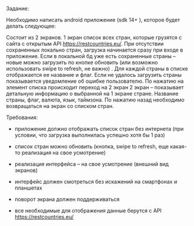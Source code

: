 

Задание:

 

Необходимо написать android приложение (sdk 14+ ), которое будет делать следующее:

Состоит из 2 экранов.
1 экран список всех стран, которые грузятся с сайта с открытым API https://restcountries.eu/. При отсутствии сохраненных локально стран, загрузка начинается сразу при входе в приложение. Если в локальной  бд уже есть сохраненные страны –новые можно загрузить по кнопке обновить (или  возможно использовать swipe to refresh, не важно) . Для каждой страны в списке отображается ее название и флаг. Если не удалось загрузить страны показывается уведомление об ошибке пользователю. По нажатию на элемент списка происходит переход на 2 экран
2 экран – показывает детальную информацию о выбранной на 1 экране стране. Название страны, флаг, валюта, язык, таймзона. По нажатию назад необходимо возвращаться на экран со списком стран.
 

Требования:

- приложение должно отображать список стран без интернета (при условии, что загрузка выполнилась успешно хотя бы 1 раз)

- список стран можно обновить (кнопка, swipe to refresh, еще какая-то реализация на свое усмотрение)

- реализация интерфейса – на свое усмотрение (внешний вид экранов)

- интерфейс должен смотреться без искажений на смартфонах и планшетах

- поворот экрана должен поддерживаться

- все необходимые для отображения данные берутся с API https://restcountries.eu/
